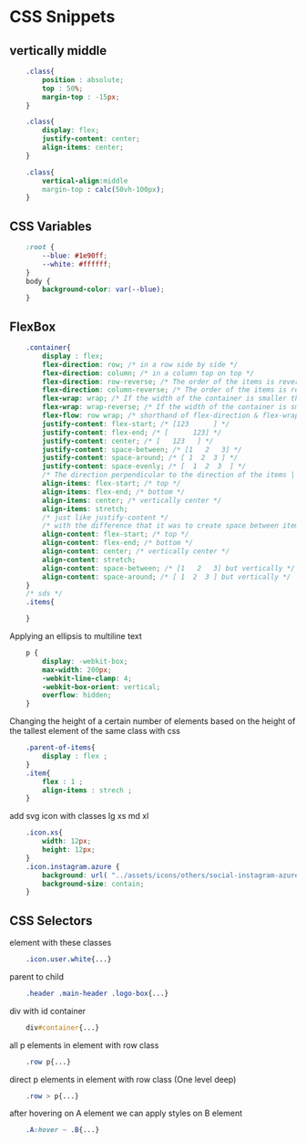 # CSS Snippets

## vertically middle

```css
    .class{
        position : absolute;
        top : 50%;
        margin-top : -15px;
    }
```
```css
    .class{
        display: flex;
        justify-content: center;
        align-items: center;
    }
```
```css
    .class{
        vertical-align:middle
        margin-top : calc(50vh-100px);
    }
```

## CSS Variables

```css
    :root {
        --blue: #1e90ff;
        --white: #ffffff;
    }
    body { 
        background-color: var(--blue); 
    }
```

## FlexBox

```css
    .container{
        display : flex;
        flex-direction: row; /* in a row side by side */
        flex-direction: column; /* in a column top on top */
        flex-direction: row-reverse; /* The order of the items is reversed */
        flex-direction: column-reverse; /* The order of the items is reversed */
        flex-wrap: wrap; /* If the width of the container is smaller than the sum of the items together, the items in a row will move to the next line */
        flex-wrap: wrap-reverse; /* If the width of the container is smaller than the sum of the items together, the items in a row should go to the previous line */
        flex-flow: row wrap; /* shorthand of flex-direction & flex-wrap */
        justify-content: flex-start; /* [123      ] */
        justify-content: flex-end; /* [      123] */
        justify-content: center; /* [   123   ] */
        justify-content: space-between; /* [1   2   3] */
        justify-content: space-around; /* [ 1  2  3 ] */
        justify-content: space-evenly; /* [  1  2  3  ] */
        /* The direction perpendicular to the direction of the items | row or column */
        align-items: flex-start; /* top */
        align-items: flex-end; /* bottom */
        align-items: center; /* vertically center */
        align-items: stretch;
        /* just like justify-content */
        /* with the difference that it was to create space between items but this is to create space between horizontal lines, also don't forget flex-wrap: wrap; */
        align-content: flex-start; /* top */
        align-content: flex-end; /* bottom */
        align-content: center; /* vertically center */
        align-content: stretch;
        align-content: space-between; /* [1   2   3] but vertically */
        align-content: space-around; /* [ 1  2  3 ] but vertically */
    }
    /* sds */
    .items{

    }
```

Applying an ellipsis to multiline text

```css
    p {
        display: -webkit-box;
        max-width: 200px;
        -webkit-line-clamp: 4;
        -webkit-box-orient: vertical;
        overflow: hidden;
    }
```

Changing the height of a certain number of elements based on the height of the tallest element of the same class with css

```css
    .parent-of-items{
        display : flex ;
    }
    .item{
        flex : 1 ;
        align-items : strech ;
    }
```

add svg icon with classes 
lg xs md xl

```css
    .icon.xs{
        width: 12px;
        height: 12px;
    }
    .icon.instagram.azure {
        background: url( "../assets/icons/others/social-instagram-azure.svg" ) no-repeat center;
        background-size: contain;
    }
```

## CSS Selectors

element with these classes

```css
    .icon.user.white{...}
```

parent to child

```css
    .header .main-header .logo-box{...}
```

div with id container

```css
    div#container{...}
```

all p elements in element with row class

```css
    .row p{...}
```

direct p elements in element with row class (One level deep)

```css
    .row > p{...}
```

after hovering on A element we can apply styles on B element

```css
    .A:hover ~ .B{...}
```